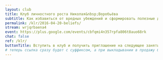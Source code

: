 ```yaml
---
layout: club
title: Клуб личностного роста Николая&nbsp;Воробьёва
subtitle: Как избавиться от вредных убеждений и сформировать полезные для достижения целей и личностного роста
permalink: /klr/2016-04-20-beliefs/
stream: wrjqrbaena4
event: https://plus.google.com/events/cbfqmi4n357rpfa806t8auo68rk
chat: false
ref: /klr/
buttonTitle: Вступить в клуб и получить приглашение на следующее занятие
# теперь ссылка сразу будет с суффиксом, а при выкладывании в продажу будем добавлять ещё и пару секретных букв в конце
---
```

